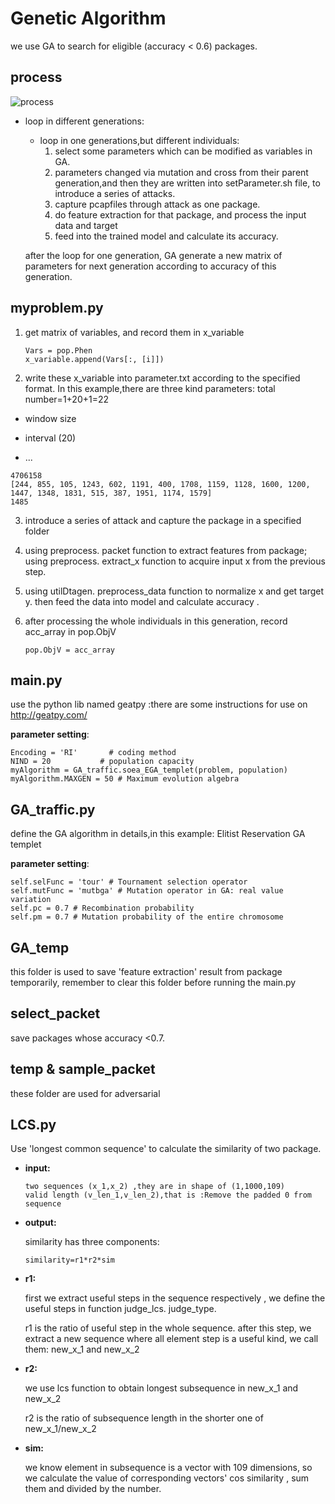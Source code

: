 # Genetic Algorithm 
we use GA to search for eligible (accuracy < 0.6) packages.

## process

![process](https://github.com/llmhyy/tls_attack/blob/master/GA/img/process_GA.png)

- loop in  different generations:

  - loop in one generations,but different individuals:
    1. select some parameters which can be modified as variables in GA.
    2. parameters changed via mutation and cross from their parent generation,and then they are written into setParameter.sh file, to introduce a series of attacks.
    3. capture pcapfiles through attack as one package.
    4. do feature extraction for that package, and process the input data and target
    5. feed into the trained model and calculate its accuracy.

  after the loop for one generation, GA generate a new matrix of parameters for next generation according to accuracy of this generation.

## myproblem.py

1. get matrix of variables, and  record them in x_variable

   ```
   Vars = pop.Phen
   x_variable.append(Vars[:, [i]])
   ```

2.  write these x_variable into parameter.txt according to the specified format. In this example,there are three kind parameters: total number=1+20+1=22

   - window size

   - interval (20)

   - ...

   ```
   4706158
   [244, 855, 105, 1243, 602, 1191, 400, 1708, 1159, 1128, 1600, 1200, 1447, 1348, 1831, 515, 387, 1951, 1174, 1579]
   1485
   ```

3. introduce a series of attack and capture the package in a specified folder

4.  using preprocess. packet function to extract features from package; using preprocess. extract_x function to acquire input x from  the previous step.

5. using utilDtagen. preprocess_data function to normalize x and get target y. then  feed the data into model and calculate accuracy .

6. after processing the whole individuals in this generation, record acc_array in pop.ObjV

   ```
   pop.ObjV = acc_array
   ```

## main.py

use the python lib named geatpy :there are some instructions for use on  http://geatpy.com/ 

**parameter setting**:

```
Encoding = 'RI'       # coding method
NIND = 20           # population capacity
myAlgorithm = GA_traffic.soea_EGA_templet(problem, population)   
myAlgorithm.MAXGEN = 50 # Maximum evolution algebra
```



## GA_traffic.py

define the GA algorithm in details,in this example: Elitist Reservation GA templet

**parameter setting**:

```
self.selFunc = 'tour' # Tournament selection operator
self.mutFunc = 'mutbga' # Mutation operator in GA: real value variation
self.pc = 0.7 # Recombination probability
self.pm = 0.7 # Mutation probability of the entire chromosome

```

## GA_temp

this folder is used to save 'feature extraction' result from package temporarily,  remember to clear this folder before running the main.py

## select_packet

save packages whose accuracy <0.7. 

## temp & sample_packet

these folder are used for adversarial 

## LCS.py

Use  'longest common sequence'  to calculate the similarity of two package.

- **input:** 

  ```
  two sequences (x_1,x_2) ,they are in shape of (1,1000,109)
  valid length (v_len_1,v_len_2),that is :Remove the padded 0 from sequence
  ```

- **output:** 

  similarity has three components: 

  ```
  similarity=r1*r2*sim
  ```

- **r1:** 

  first we extract useful steps in the sequence respectively , we define the useful steps in function judge_lcs. judge_type.  

  r1 is the ratio of useful step in the whole sequence. after this step, we extract a new sequence where all element step is a useful kind, we call them: new_x_1 and new_x_2

- **r2:**  

  we use lcs function to obtain longest subsequence in new_x_1 and new_x_2

  r2 is the ratio of subsequence length in the shorter one of new_x_1/new_x_2

- **sim:** 

  we know element in subsequence is a vector with 109 dimensions, so we calculate the value of  corresponding vectors' cos similarity , sum them and divided by the number.

   
